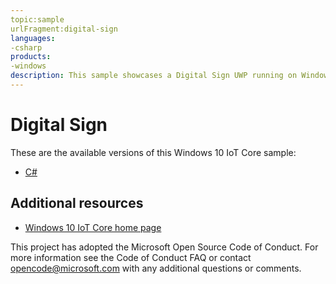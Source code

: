 ```yaml
---
topic:sample
urlFragment:digital-sign
languages:
-csharp
products:
-windows
description: This sample showcases a Digital Sign UWP running on Windows IoT Core.
---
```


# Digital Sign

These are the available versions of this Windows 10 IoT Core sample:

*	[C#](./CS/README.md)

## Additional resources
* [Windows 10 IoT Core home page](https://developer.microsoft.com/en-us/windows/iot/)

This project has adopted the Microsoft Open Source Code of Conduct. For more information see the Code of Conduct FAQ or contact <opencode@microsoft.com> with any additional questions or comments.
